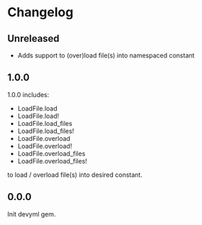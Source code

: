 # Changelog

## Unreleased

- Adds support to (over)load file(s) into namespaced constant

## 1.0.0

1.0.0 includes:

- LoadFile.load
- LoadFile.load!
- LoadFile.load_files
- LoadFile.load_files!
- LoadFile.overload
- LoadFile.overload!
- LoadFile.overload_files
- LoadFile.overload_files!

to load / overload file(s) into desired constant.

## 0.0.0

Init devyml gem.
